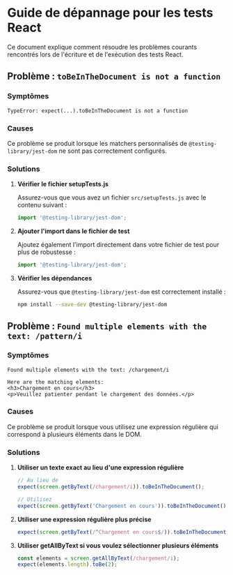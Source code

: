 # Guide de dépannage pour les tests React

Ce document explique comment résoudre les problèmes courants rencontrés lors de l'écriture et de l'exécution des tests React.

## Problème : `toBeInTheDocument is not a function`

### Symptômes
```
TypeError: expect(...).toBeInTheDocument is not a function
```

### Causes
Ce problème se produit lorsque les matchers personnalisés de `@testing-library/jest-dom` ne sont pas correctement configurés.

### Solutions

1. **Vérifier le fichier setupTests.js**

   Assurez-vous que vous avez un fichier `src/setupTests.js` avec le contenu suivant :
   ```javascript
   import '@testing-library/jest-dom';
   ```

2. **Ajouter l'import dans le fichier de test**

   Ajoutez également l'import directement dans votre fichier de test pour plus de robustesse :
   ```javascript
   import '@testing-library/jest-dom';
   ```

3. **Vérifier les dépendances**

   Assurez-vous que `@testing-library/jest-dom` est correctement installé :
   ```bash
   npm install --save-dev @testing-library/jest-dom
   ```

## Problème : `Found multiple elements with the text: /pattern/i`

### Symptômes
```
Found multiple elements with the text: /chargement/i

Here are the matching elements:
<h3>Chargement en cours</h3>
<p>Veuillez patienter pendant le chargement des données.</p>
```

### Causes
Ce problème se produit lorsque vous utilisez une expression régulière qui correspond à plusieurs éléments dans le DOM.

### Solutions

1. **Utiliser un texte exact au lieu d'une expression régulière**

   ```javascript
   // Au lieu de
   expect(screen.getByText(/chargement/i)).toBeInTheDocument();
   
   // Utilisez
   expect(screen.getByText('Chargement en cours')).toBeInTheDocument();
   ```

2. **Utiliser une expression régulière plus précise**

   ```javascript
   expect(screen.getByText(/^Chargement en cours$/)).toBeInTheDocument();
   ```

3. **Utiliser getAllByText si vous voulez sélectionner plusieurs éléments**

   ```javascript
   const elements = screen.getAllByText(/chargement/i);
   expect(elements.length).toBe(2);
   ```
